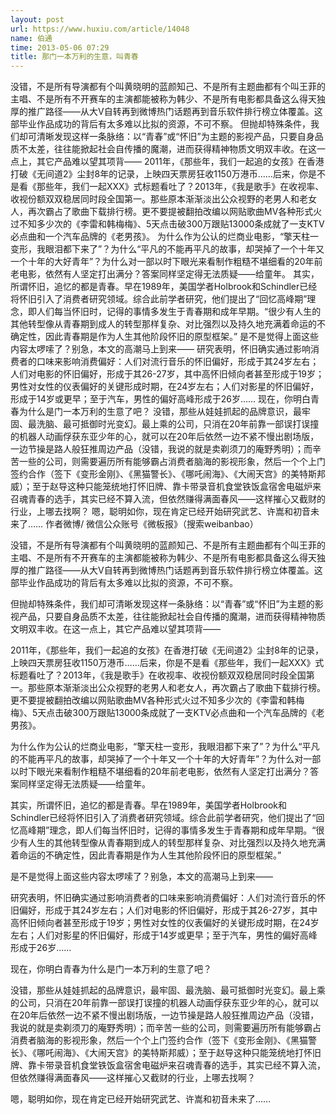 ```yaml
---
layout: post
url: https://www.huxiu.com/article/14048
name: 伯通
time: 2013-05-06 07:29
title: 那门一本万利的生意，叫青春
---
```

没错，不是所有导演都有个叫黄晓明的蓝颜知己、不是所有主题曲都有个叫王菲的主唱、不是所有不开赛车的主演都能被称为韩少、不是所有电影都具备这么得天独厚的推广路径——从大V自转再到微博热门话题再到音乐软件排行榜立体覆盖。这部毕业作品成功的背后有太多难以比拟的资源，不可不察。 但抛却特殊条件，我们却可清晰发现这样一条脉络：以“青春”或“怀旧”为主题的影视产品，只要自身品质不太差，往往能掀起社会自传播的魔潮，进而获得精神物质文明双丰收。在这一点上，其它产品难以望其项背—— 2011年，《那些年，我们一起追的女孩》在香港打破《无间道2》尘封8年的记录，上映四天票房狂收1150万港币……后来，你是不是看《那些年，我们一起XXX》式标题看吐了？2013年，《我是歌手》在收视率、收视份额双双稳居同时段全国第一。那些原本渐渐淡出公众视野的老男人和老女人，再次霸占了歌曲下载排行榜。更不要提被翻拍改编以网贴歌曲MV各种形式火过不知多少次的《李雷和韩梅梅》、5天点击破300万跟贴13000条成就了一支KTV必点曲和一个汽车品牌的《老男孩》。 为什么作为公认的烂商业电影，“擎天柱一变形，我眼泪都下来了”？为什么“平凡的不能再平凡的故事，却哭掉了一个十年又一个十年的大好青年”？为什么对一部以时下眼光来看制作粗糙不堪细看的20年前老电影，依然有人坚定打出满分？答案同样坚定得无法质疑——给童年。 其实，所谓怀旧，追忆的都是青春。早在1989年，美国学者Holbrook和Schindler已经将怀旧引入了消费者研究领域。综合此前学者研究，他们提出了“回忆高峰期”理念，即人们每当怀旧时，记得的事情多发生于青春期和成年早期。“很少有人生的其他转型像从青春期到成人的转型那样复杂、对比强烈以及持久地充满着命运的不确定性，因此青春期是作为人生其他阶段怀旧的原型框架。” 是不是觉得上面这些内容太啰嗦了？别急，本文的高潮马上到来—— 研究表明，怀旧确实通过影响消费者的口味来影响消费偏好：人们对流行音乐的怀旧偏好，形成于其24岁左右；人们对电影的怀旧偏好，形成于其26-27岁，其中高怀旧倾向者甚至形成于19岁；男性对女性的仪表偏好的关键形成时期，在24岁左右；人们对影星的怀旧偏好，形成于14岁或更早；至于汽车，男性的偏好高峰形成于26岁…… 现在，你明白青春为什么是门一本万利的生意了吧？ 没错，那些从娃娃抓起的品牌意识，最牢固、最洗脑、最可抵御时光变幻。最上乘的公司，只消在20年前靠一部误打误撞的机器人动画俘获东亚少年的心，就可以在20年后依然一边不紧不慢出剧场版，一边节操是路人般狂推周边产品（没错，我说的就是卖剃须刀的庵野秀明）；而辛苦一些的公司，则需要遍历所有能够霸占消费者脑海的影视形象，然后一个个上门签约合作（签下《变形金刚》、《黑猫警长》、《哪吒闹海》、《大闹天宫》的美特斯邦威）；至于赵导这种只能笼统地打怀旧牌、靠卡带录音机食堂铁饭盒宿舍电磁炉来召魂青春的选手，其实已经不算入流，但依然赚得满面春风——这样摧心又截财的行业，上哪去找啊？ 嗯，聪明如你，现在肯定已经开始研究武艺、许嵩和初音未来了…… 作者微博/ 微信公众账号《微板报》（搜索weibanbao）

没错，不是所有导演都有个叫黄晓明的蓝颜知己、不是所有主题曲都有个叫王菲的主唱、不是所有不开赛车的主演都能被称为韩少、不是所有电影都具备这么得天独厚的推广路径——从大V自转再到微博热门话题再到音乐软件排行榜立体覆盖。这部毕业作品成功的背后有太多难以比拟的资源，不可不察。

但抛却特殊条件，我们却可清晰发现这样一条脉络：以“青春”或“怀旧”为主题的影视产品，只要自身品质不太差，往往能掀起社会自传播的魔潮，进而获得精神物质文明双丰收。在这一点上，其它产品难以望其项背——

2011年，《那些年，我们一起追的女孩》在香港打破《无间道2》尘封8年的记录，上映四天票房狂收1150万港币……后来，你是不是看《那些年，我们一起XXX》式标题看吐了？2013年，《我是歌手》在收视率、收视份额双双稳居同时段全国第一。那些原本渐渐淡出公众视野的老男人和老女人，再次霸占了歌曲下载排行榜。更不要提被翻拍改编以网贴歌曲MV各种形式火过不知多少次的《李雷和韩梅梅》、5天点击破300万跟贴13000条成就了一支KTV必点曲和一个汽车品牌的《老男孩》。

为什么作为公认的烂商业电影，“擎天柱一变形，我眼泪都下来了”？为什么“平凡的不能再平凡的故事，却哭掉了一个十年又一个十年的大好青年”？为什么对一部以时下眼光来看制作粗糙不堪细看的20年前老电影，依然有人坚定打出满分？答案同样坚定得无法质疑——给童年。

其实，所谓怀旧，追忆的都是青春。早在1989年，美国学者Holbrook和Schindler已经将怀旧引入了消费者研究领域。综合此前学者研究，他们提出了“回忆高峰期”理念，即人们每当怀旧时，记得的事情多发生于青春期和成年早期。“很少有人生的其他转型像从青春期到成人的转型那样复杂、对比强烈以及持久地充满着命运的不确定性，因此青春期是作为人生其他阶段怀旧的原型框架。”

是不是觉得上面这些内容太啰嗦了？别急，本文的高潮马上到来——

研究表明，怀旧确实通过影响消费者的口味来影响消费偏好：人们对流行音乐的怀旧偏好，形成于其24岁左右；人们对电影的怀旧偏好，形成于其26-27岁，其中高怀旧倾向者甚至形成于19岁；男性对女性的仪表偏好的关键形成时期，在24岁左右；人们对影星的怀旧偏好，形成于14岁或更早；至于汽车，男性的偏好高峰形成于26岁……

现在，你明白青春为什么是门一本万利的生意了吧？

没错，那些从娃娃抓起的品牌意识，最牢固、最洗脑、最可抵御时光变幻。最上乘的公司，只消在20年前靠一部误打误撞的机器人动画俘获东亚少年的心，就可以在20年后依然一边不紧不慢出剧场版，一边节操是路人般狂推周边产品（没错，我说的就是卖剃须刀的庵野秀明）；而辛苦一些的公司，则需要遍历所有能够霸占消费者脑海的影视形象，然后一个个上门签约合作（签下《变形金刚》、《黑猫警长》、《哪吒闹海》、《大闹天宫》的美特斯邦威）；至于赵导这种只能笼统地打怀旧牌、靠卡带录音机食堂铁饭盒宿舍电磁炉来召魂青春的选手，其实已经不算入流，但依然赚得满面春风——这样摧心又截财的行业，上哪去找啊？

嗯，聪明如你，现在肯定已经开始研究武艺、许嵩和初音未来了……

